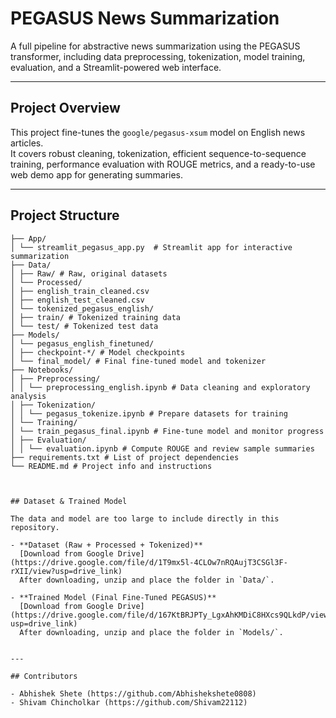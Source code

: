# PEGASUS News Summarization

A full pipeline for abstractive news summarization using the PEGASUS transformer, including data preprocessing, tokenization, model training, evaluation, and a Streamlit-powered web interface.

---

## Project Overview

This project fine-tunes the `google/pegasus-xsum` model on English news articles.  
It covers robust cleaning, tokenization, efficient sequence-to-sequence training, performance evaluation with ROUGE metrics, and a ready-to-use web demo app for generating summaries.

---

## Project Structure

```News Summarization/
├── App/
│ └── streamlit_pegasus_app.py  # Streamlit app for interactive summarization
├── Data/
│ ├── Raw/ # Raw, original datasets
│ └── Processed/
│ ├── english_train_cleaned.csv
│ ├── english_test_cleaned.csv
│ └── tokenized_pegasus_english/
│ ├── train/ # Tokenized training data
│ └── test/ # Tokenized test data
├── Models/
│ └── pegasus_english_finetuned/
│ ├── checkpoint-*/ # Model checkpoints
│ └── final_model/ # Final fine-tuned model and tokenizer
├── Notebooks/
│ ├── Preprocessing/
│ │ └── preprocessing_english.ipynb # Data cleaning and exploratory analysis
│ ├── Tokenization/
│ │ └── pegasus_tokenize.ipynb # Prepare datasets for training
│ └── Training/
│ └── train_pegasus_final.ipynb # Fine-tune model and monitor progress
│ ├── Evaluation/
│ │ └── evaluation.ipynb # Compute ROUGE and review sample summaries
├── requirements.txt # List of project dependencies
└── README.md # Project info and instructions



## Dataset & Trained Model

The data and model are too large to include directly in this repository.

- **Dataset (Raw + Processed + Tokenized)**  
  [Download from Google Drive](https://drive.google.com/file/d/1T9mx5l-4CLOw7nRQAujT3CSGl3F-rXII/view?usp=drive_link)  
  After downloading, unzip and place the folder in `Data/`.

- **Trained Model (Final Fine-Tuned PEGASUS)**  
  [Download from Google Drive](https://drive.google.com/file/d/167KtBRJPTy_LgxAhKMDiC8HXcs9QLkdP/view?usp=drive_link)  
  After downloading, unzip and place the folder in `Models/`.


---

## Contributors

- Abhishek Shete (https://github.com/Abhishekshete0808)  
- Shivam Chincholkar (https://github.com/Shivam22112)
